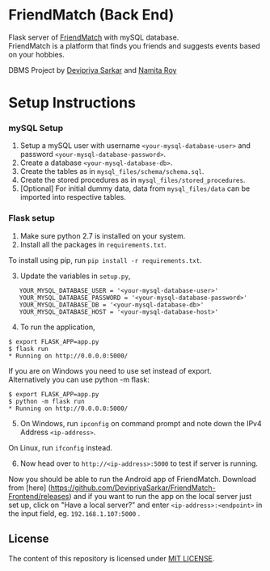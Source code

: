 # FriendMatch (Back End)
Flask server of [FriendMatch](https://devipriyasarkar.github.io/FriendMatch/) with mySQL database.  
FriendMatch is a platform that finds you friends and suggests events based on your hobbies.   

DBMS Project by [Devipriya Sarkar](https://github.com/DevipriyaSarkar) and [Namita Roy](https://github.com/namitaroy63)

# Setup Instructions

### mySQL Setup

1. Setup a mySQL user with username ```<your-mysql-database-user>``` and password ```<your-mysql-database-password>```.
2. Create a database ```<your-mysql-database-db>```.
3. Create the tables as in ```mysql_files/schema/schema.sql```.
4. Create the stored procedures as in ```mysql_files/stored_procedures```.
5. [Optional] For initial dummy data, data from ```mysql_files/data``` can be imported into respective tables.

### Flask setup

1. Make sure python 2.7 is installed on your system.
2. Install all the packages in ```requirements.txt```.  

 To install using pip, run ```pip install -r requirements.txt```.
 
3. Update the variables in ```setup.py```,
 
 ```
    YOUR_MYSQL_DATABASE_USER = '<your-mysql-database-user>'
    YOUR_MYSQL_DATABASE_PASSWORD = '<your-mysql-database-password>'
    YOUR_MYSQL_DATABASE_DB = '<your-mysql-database-db>'
    YOUR_MYSQL_DATABASE_HOST = '<your-mysql-database-host>'
 ```

4. To run the application,
 
 ```  
 $ export FLASK_APP=app.py
 $ flask run
 * Running on http://0.0.0.0:5000/
 ```  
 
 If you are on Windows you need to use set instead of export.  
 Alternatively you can use python -m flask:  
 
 ```
 $ export FLASK_APP=app.py  
 $ python -m flask run  
 * Running on http://0.0.0.0:5000/  
 ```  

5. On Windows, run ```ipconfig``` on command prompt and note down the IPv4 Address ```<ip-address>```.

 On Linux, run ```ifconfig``` instead.  

6. Now head over to ```http://<ip-address>:5000``` to test if server is running. 



Now you should be able to run the Android app of FriendMatch. Download from [here] (https://github.com/DevipriyaSarkar/FriendMatch-Frontend/releases) and if you want to run the app on the local server just set up, click on "Have a local server?" and enter ```<ip-address>:<endpoint>``` in the input field, eg. ```192.168.1.107:5000```  .

## License
The content of this repository is licensed under [MIT LICENSE](LICENSE).
